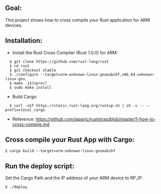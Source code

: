 ## Goal:

This project shows how to cross compile your Rust application for ARM devices.

## Installation:

* Install the Rust Cross Compiler (Rust 1.0.0) for ARM:
```
  $ git clone https://github.com/rust-lang/rust
  $ cd rust
  $ git checkout stable
  $ ./configure --target=arm-unknown-linux-gnueabihf,x86_64-unknown-linux-gnu
  $ make -j$(nproc)
  $ sudo make install
```

* Build Cargo:
```
  $ curl -sSf https://static.rust-lang.org/rustup.sh | sh -s -- --prefix=local_cargo
```

* Reference:
  https://github.com/japaric/ruststrap/blob/master/1-how-to-cross-compile.md

## Cross compile your Rust App with Cargo:
```
$ cargo build --target=arm-unknown-linux-gnueabihf
```

## Run the deploy script:
Set the Cargo Path and the IP address of your ARM device to RP_IP.

```
$ ./deploy
```